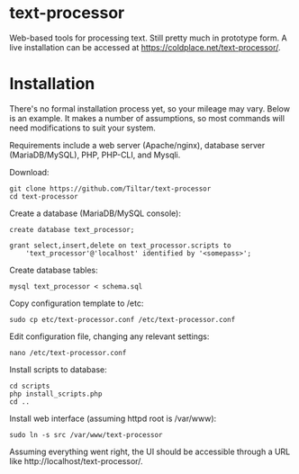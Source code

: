 text-processor
==============

Web-based tools for processing text. Still pretty much in prototype form.
A live installation can be accessed at https://coldplace.net/text-processor/.


Installation
============
There's no formal installation process yet, so your mileage may vary. Below is
an example. It makes a number of assumptions, so most commands will need
modifications to suit your system.

Requirements include a web server (Apache/nginx), database server
(MariaDB/MySQL), PHP, PHP-CLI, and Mysqli.

Download:
```
git clone https://github.com/Tiltar/text-processor
cd text-processor
```

Create a database (MariaDB/MySQL console):
```
create database text_processor;

grant select,insert,delete on text_processor.scripts to
    'text_processor'@'localhost' identified by '<somepass>';
```

Create database tables:
```
mysql text_processor < schema.sql
```

Copy configuration template to /etc:
```
sudo cp etc/text-processor.conf /etc/text-processor.conf
```

Edit configuration file, changing any relevant settings:
```
nano /etc/text-processor.conf
```

Install scripts to database:
```
cd scripts
php install_scripts.php
cd ..
```

Install web interface (assuming httpd root is /var/www):
```
sudo ln -s src /var/www/text-processor
```

Assuming everything went right, the UI should be accessible through a URL like
http://localhost/text-processor/.
